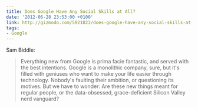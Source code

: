 ```yaml
---
title: Does Google Have Any Social Skills at All?
date: '2012-06-28 23:53:00 +0100'
link: http://gizmodo.com/5921823/does-google-have-any-social-skills-at-all
tags:
- Google
---
```

Sam Biddle:

> Everything new from Google is prima facie fantastic, and served with the best intentions. Google is a monolithic company, sure, but it's filled with geniuses who want to make your life easier through technology. Nobody's faulting their ambition, or questioning its motives. But we have to wonder: Are these new things meant for regular people, or the data-obsessed, grace-deficient Silicon Valley nerd vanguard?
